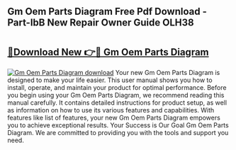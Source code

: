 ## Gm Oem Parts Diagram Free Pdf Download - Part-IbB New Repair Owner Guide OLH38

# <h2><a href="http://dfkxmc.blite.top/?on=Gm+Oem+Parts+Diagram">🔗Download New 👉🔴 Gm Oem Parts Diagram</a></h2>

[![Gm Oem Parts Diagram download](https://i.imgur.com/lujVjoI.png)](http://dfkxmc.blite.top/?on=Gm+Oem+Parts+Diagram)
Your new Gm Oem Parts Diagram is designed to make your life easier. This user manual shows you how to install, operate, and maintain your product for optimal performance. Before you begin using your Gm Oem Parts Diagram, we recommend reading this manual carefully. It contains detailed instructions for product setup, as well as information on how to use its various features and capabilities. With features like list of features, your new Gm Oem Parts Diagram empowers you to achieve exceptional results. Your Success is Our Goal Gm Oem Parts Diagram. We are committed to providing you with the tools and support you need.
